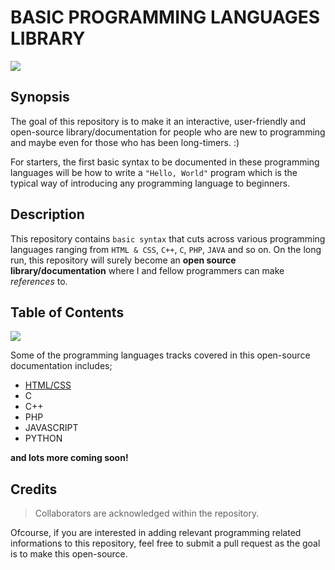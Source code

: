 # BASIC PROGRAMMING LANGUAGES LIBRARY
<img src="https://coincentral.com/wp-content/uploads/2018/08/Coincentral-Asset-768x384.png" />

## Synopsis
The goal of this repository is to make it an interactive, user-friendly and open-source library/documentation for people who are new to programming and maybe even for those who has been long-timers. :)

For starters, the first basic syntax to be documented in these programming languages will be how to write a `"Hello, World"` program which is the typical way of introducing any programming language to beginners.

## Description
This repository contains `basic syntax` that cuts across various programming languages ranging from `HTML & CSS`, `C++`, `C`, `PHP`, `JAVA` and so on. On the long run, this repository will surely become an **open source library/documentation** where I and fellow programmers can make *references* to.

## Table of Contents
<img src="https://www.simplilearn.com/ice9/free_resources_article_thumb/Best-Programming-Languages-to-Start-Learning-Today.jpg" width="" height="" />

Some of the programming languages tracks covered in this open-source documentation includes;
- [HTML/CSS](https://github.com/TosinISOGUN/basic-programming_languages_libraries/tree/main/HTML-CSS)
- C
- C++
- PHP
- JAVASCRIPT
- PYTHON

**and lots more coming soon!**

## Credits
> Collaborators are acknowledged within the repository.

Ofcourse, if you are interested in adding relevant programming related informations to this repository, feel free to submit a pull request as the goal is to make this open-source.
